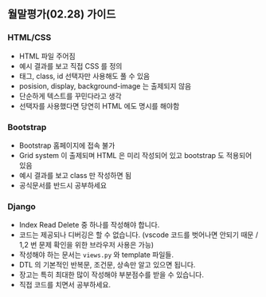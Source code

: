 ## 월말평가(02.28) 가이드

### HTML/CSS

- HTML 파일 주어짐
- 예시 결과를 보고 직접 CSS 를 정의
- 태그, class, id 선택자만 사용해도 풀 수 있음
- posision, display, background-image 는 출제되지 않음
- 단순하게 텍스트를 꾸민다라고 생각
- 선택자를 사용했다면 당연히 HTML 에도 명시를 해야함

### Bootstrap

- Bootstrap 홈페이지에 접속 불가
- Grid system 이 출제되며 HTML 은 미리 작성되어 있고 bootstrap 도 적용되어 있음
- 예시 결과를 보고 class 만 작성하면 됨
- 공식문서를 반드시 공부하세요

### Django

- Index Read Delete 중 하나를 작성해야 합니다.
- 코드는 제공되나 디버깅은 할 수 없습니다. (vscode 코드를 벗어나면 안되기 때문 / 1,2 번 문제 확인을 위한 브라우저 사용은 가능)
- 작성해야 하는 문서는 `views.py` 와 template 파일들.
- DTL 의 기본적인 반복문, 조건문, 상속만 알고 있으면 됩니다.
- 장고는 특히 최대한 많이 작성해야 부분점수를 받을 수 있습니다.
- 직접 코드를 치면서 공부하세요.